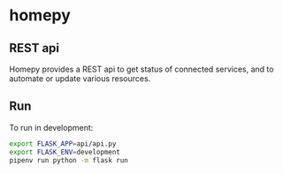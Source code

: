 # homepy

## REST api
Homepy provides a REST api to get status of connected services, and to automate or update various resources.

## Run

To run in development:

```bash
export FLASK_APP=api/api.py
export FLASK_ENV=development
pipenv run python -m flask run
```
